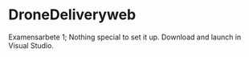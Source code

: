 # DroneDeliveryweb
Examensarbete
1; Nothing special to set it up. Download and launch in Visual Studio. 
